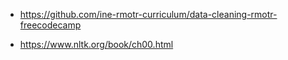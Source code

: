 - https://github.com/ine-rmotr-curriculum/data-cleaning-rmotr-freecodecamp

- https://www.nltk.org/book/ch00.html
